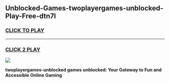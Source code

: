 
## Unblocked-Games-twoplayergames-unblocked-Play-Free-dtn7l
<h3>
<a href="https://premium76.site?title=twoplayergames-unblocked&ref=23A">CLICK TO PLAY</a></h3>
<hr>

<h3>
<a href="https://premium76.site?title=twoplayergames-unblocked&ref=23A">CLICK 2 PLAY</a>
  
</h3>

<a href="https://premium76.site?title=twoplayergames-unblocked&ref=23A"><img src="https://clearcache.store/games.png"></a>


**twoplayergames-unblocked games unblocked: Your Gateway to Fun and Accessible Online Gaming**
